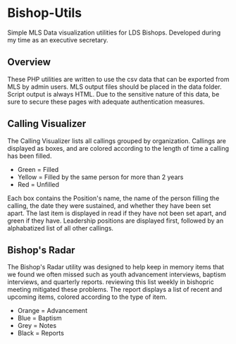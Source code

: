 Bishop-Utils
============
Simple MLS Data visualization utilities for LDS Bishops. Developed during my time as an executive secretary. 

Overview
--------
These PHP utilities are written to use the csv data that can be exported from MLS by admin users. MLS output files should be placed in the data folder. Script output is always HTML. Due to the sensitive nature of this data, be sure to secure these pages with adequate authentication measures. 

Calling Visualizer
------------------
The Calling Visualizer lists all callings grouped by organization. Callings are displayed as boxes, and are colored according to the length of time a calling has been filled.

- Green  = Filled
- Yellow = Filled by the same person for more than 2 years
- Red    = Unfilled

Each box contains the Position's name, the name of the person filling the calling, the date they were sustained, and whether they have been set apart. The last item is displayed in read if they have not been set apart, and green if they have. Leadership positions are displayed first, followed by an alphabatized list of all other callings. 

Bishop's Radar
--------------
The Bishop's Radar utility was designed to help keep in memory items that we found we often missed such as youth advancement interviews, baptism interviews, and quarterly reports. reviewing this list weekly in bishopric meeting mitigated these problems. 
The report displays a list of recent and upcoming items, colored according to the type of item.

- Orange = Advancement
- Blue = Baptism
- Grey = Notes
- Black = Reports
